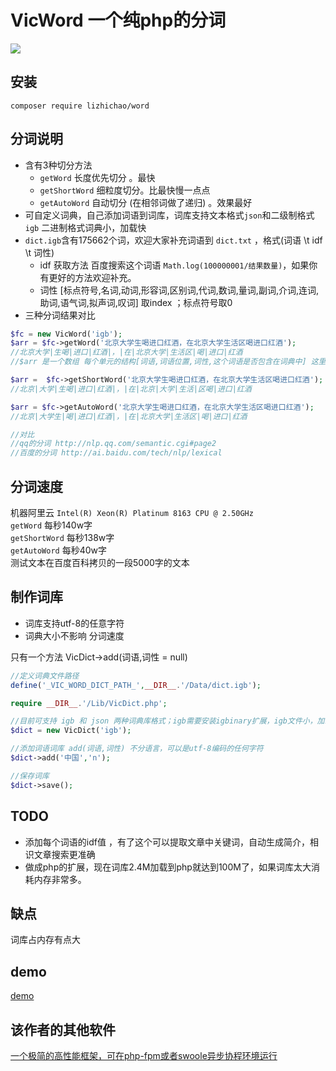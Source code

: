 # VicWord 一个纯php的分词

<a href="https://github.com/996icu/996.ICU/blob/master/LICENSE"><img src="https://img.shields.io/badge/support-996.icu-red.svg"></a>


## 安装

```shell
composer require lizhichao/word
```


## 分词说明
- 含有3种切分方法
    - `getWord` 长度优先切分 。最快
    - `getShortWord` 细粒度切分。比最快慢一点点
    - `getAutoWord` 自动切分 (在相邻词做了递归) 。效果最好
- 可自定义词典，自己添加词语到词库，词库支持文本格式`json`和二级制格式`igb`
二进制格式词典小，加载快
- `dict.igb`含有175662个词，欢迎大家补充词语到 `dict.txt` ，格式(词语 \t idf \t 词性)
    - idf 获取方法 百度搜索这个词语 `Math.log(100000001/结果数量)`，如果你有更好的方法欢迎补充。
    - 词性 [标点符号,名词,动词,形容词,区别词,代词,数词,量词,副词,介词,连词,助词,语气词,拟声词,叹词] 取index ；标点符号取0
- 三种分词结果对比
```php
$fc = new VicWord('igb');
$arr = $fc->getWord('北京大学生喝进口红酒，在北京大学生活区喝进口红酒');
//北京大学|生喝|进口|红酒|，|在|北京大学|生活区|喝|进口|红酒
//$arr 是一个数组 每个单元的结构[词语,词语位置,词性,这个词语是否包含在词典中] 这里只值列出了词语

$arr =  $fc->getShortWord('北京大学生喝进口红酒，在北京大学生活区喝进口红酒');
//北京|大学|生喝|进口|红酒|，|在|北京|大学|生活|区喝|进口|红酒

$arr = $fc->getAutoWord('北京大学生喝进口红酒，在北京大学生活区喝进口红酒');
//北京|大学生|喝|进口|红酒|，|在|北京大学|生活区|喝|进口|红酒

//对比
//qq的分词 http://nlp.qq.com/semantic.cgi#page2 
//百度的分词 http://ai.baidu.com/tech/nlp/lexical

```
## 分词速度
机器阿里云 `Intel(R) Xeon(R) Platinum 8163 CPU @ 2.50GHz`   
`getWord` 每秒140w字  
`getShortWord` 每秒138w字  
`getAutoWord` 每秒40w字  
测试文本在百度百科拷贝的一段5000字的文本

## 制作词库
- 词库支持utf-8的任意字符   
- 词典大小不影响 分词速度  

只有一个方法 VicDict->add(词语,词性 = null)
```php
//定义词典文件路径
define('_VIC_WORD_DICT_PATH_',__DIR__.'/Data/dict.igb');

require __DIR__.'/Lib/VicDict.php';

//目前可支持 igb 和 json 两种词典库格式；igb需要安装igbinary扩展，igb文件小，加载快
$dict = new VicDict('igb');

//添加词语词库 add(词语,词性) 不分语言，可以是utf-8编码的任何字符
$dict->add('中国','n');

//保存词库
$dict->save();
```

## TODO

- 添加每个词语的idf值 ，有了这个可以提取文章中关键词，自动生成简介，相识文章搜索更准确
- 做成php的扩展，现在词库2.4M加载到php就达到100M了，如果词库太大消耗内存非常多。

## 缺点
词库占内存有点大

## demo 
[demo](http://blogs.yxsss.com/my/fc)

## 该作者的其他软件
[一个极简的高性能框架，可在php-fpm或者swoole异步协程环境运行](https://github.com/lizhichao/one)




